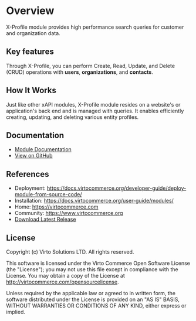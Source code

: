 # Overview

X-Profile module provides high performance search queries for customer and organization data.

## Key features

Through X-Profile, you can perform  Create, Read, Update, and Delete (CRUD) operations with **users**, **organizations**, and **contacts**.

## How It Works
Just like other xAPI modules, X-Profile module resides on a website's or application's back end and is managed with queries. It enables efficiently creating, updating, and deleting various entity profiles. 

## Documentation
* [Module Documentation](https://docs.virtocommerce.org/modules/profile-experience-api/)
* [View on GitHub](docs/index.md)

## References
* Deployment: https://docs.virtocommerce.org/developer-guide/deploy-module-from-source-code/
* Installation: https://docs.virtocommerce.org/user-guide/modules/
* Home: https://virtocommerce.com
* Community: https://www.virtocommerce.org
* [Download Latest Release](https://github.com/VirtoCommerce/vc-module-profile-experience-api/releases/latest)

## License
Copyright (c) Virto Solutions LTD.  All rights reserved.

This software is licensed under the Virto Commerce Open Software License (the "License"); you
may not use this file except in compliance with the License. You may
obtain a copy of the License at http://virtocommerce.com/opensourcelicense.

Unless required by the applicable law or agreed to in written form, the software
distributed under the License is provided on an "AS IS" BASIS,
WITHOUT WARRANTIES OR CONDITIONS OF ANY KIND, either express or
implied.
